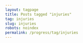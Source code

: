 ```yaml
---
layout: tagpage
title: Posts tagged "injuries"
tag: injuries
slug: injuries
robots: noindex
permalink: /progress/tag/injuries
---
```

